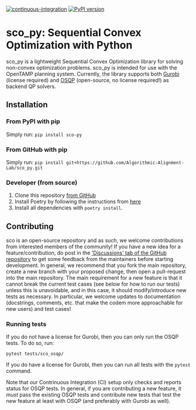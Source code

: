 [![continuous-integration](https://github.com/Algorithmic-Alignment-Lab/sco_py/actions/workflows/ci.yaml/badge.svg)](https://github.com/Algorithmic-Alignment-Lab/sco_py/actions/workflows/ci.yaml) [![PyPI version](https://badge.fury.io/py/sco-py.svg)](https://badge.fury.io/py/sco-py)

# sco_py: Sequential Convex Optimization with Python
sco_py is a lightweight Sequential Convex Optimization library for solving non-convex optimization problems. sco_py is intended for use with the OpenTAMP planning system. Currently, the library supports both [Gurobi](https://www.gurobi.com/) (license required) and [OSQP](https://osqp.org/) (open-source, no license required!) as backend QP solvers.

## Installation
### From PyPI with pip
Simply run: `pip install sco-py`

### From GitHub with pip
Simply run: `pip install git+https://github.com/Algorithmic-Alignment-Lab/sco_py.git`

### Developer (from source)
1. Clone this repository [from GitHub](https://github.com/Algorithmic-Alignment-Lab/sco_py)
1. Install Poetry by following the instructions from [here](https://python-poetry.org/docs/#installation)
1. Install all dependencies with `poetry install`.

## Contributing
sco is an open-source repository and as such, we welcome contributions from interested members of the community! If you have a new idea for a feature/contribution, do post in the ['Discussions' tab of the GitHub repository](https://github.com/Algorithmic-Alignment-Lab/sco_py/discussions) to get some feedback from the maintainers before starting development. In general, we recommend that you fork the main repository, create a new branch with your proposed change, then open a pull-request into the main repository. The main requirement for a new feature is that it cannot break the current test cases (see below for how to run our tests) unless this is unavoidable, and in this case, it should modify/introduce new tests as necessary. In particular, we welcome updates to documentation (docstrings, comments, etc. that make the codem more approachable for new users) and test cases!

### Running tests
If you do not have a license for Gurobi, then you can only run the OSQP tests. To do so, run:
```
pytest tests/sco_osqp/
```
If you do have a license for Gurobi, then you can run all tests with the `pytest` command.

Note that our Contrinuous Integration (CI) setup only checks and reports status for OSQP tests. In general, if you are contributing a new feature, it *must* pass the existing OSQP tests and contribute new tests that test the new feature at least with OSQP (and preferably with Gurobi as well).
